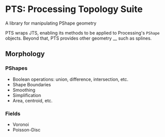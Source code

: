 # PTS: Processing Topology Suite

A library for manipulating PShape geometry

PTS wraps JTS, enabling its methods to be applied to Processing's `PShape` objects. Beyond that, PTS provides other geometry __ such as splines.

## Morphology

### PShapes

- Boolean operations: union, difference, intersection, etc.
- Shape Boundaries
- Smoothing
- Simplification
- Area, centroid, etc.

### Fields

- Voronoi
- Poisson-Disc
